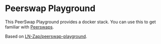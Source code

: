 # Peerswap Playground

This PeerSwap Playground provides a docker stack.
You can use this to get familiar with [Peerswaps](https://www.peerswap.dev/).

Based on [LN-Zap/peerswap-playground](https://github.com/LN-Zap/peerswap-playground/tree/master).